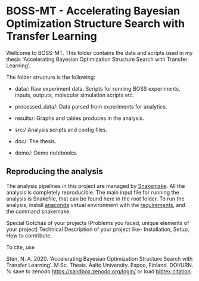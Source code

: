 # BOSS-MT - Accelerating Bayesian Optimization Structure Search with Transfer Learning

Wellcome to BOSS-MT. This folder contains the data and scripts used in my thesis 'Accelerating Bayesian Optimization Structure Search with Transfer Learning'.

The folder structure is the following:

- data/: Raw experiment data. Scripts for running BOSS experiments, inputs, outputs, molecular simulation scripts etc.

- processed_data/: Data parsed from experiments for analytics.

- results/: Graphs and tables produces in the analysis.

- src:/ Analysis scripts and config files.

- doc/: The thesis.

- demo/: Demo notebooks.

## Reproducing the analysis

The analysis pipelines in this project are managed by [Snakemake](https://snakemake.readthedocs.io/en/stable/).
All the analysis is completely reproducible. The main input file for running the analysis is Snakefile, that can be found here in the root folder.
To run the analysis, install [anaconda](https://www.anaconda.com) virtual environment with the [requirements](https://github.com/NuuttiSten/BOSS-MT/blob/master/requirements.txt), and the command snakemake.

Special Gotchas of your projects (Problems you faced, unique elements of your project)
Technical Description of your project like- Installation, Setup, How to contribute.

To cite, use

Sten, N. A. 2020. 'Accelerating Bayesian Optimization Structure Search with Transfer Learning'. M.Sc. Thesis. Aalto University. Espoo, Finland. DOI/URN.
% save to zenodo https://sandbox.zenodo.org/login/
or load [bibtex citation](https://github.com/NuuttiSten/BOSS-MT/blob/master/sten2020accelerating.bib).
